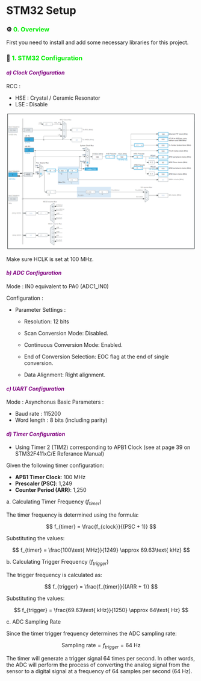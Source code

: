 <!-- <div style="text-align: center; background-color: #8F98E3; font-family: 'Trebuchet MS', Arial, sans-serif; color: white; padding: 10px; font-size: 25px; font-weight: bold; border-radius: 0 0 0 0; box-shadow: 0px 6px 8px rgba(0, 0, 0, 0.2);">
  Detect QRS peak of ECG wave on STM32y 🫁
</div> -->
# STM32 Setup 


### ⚙️ <font color=Gree><b>0.</b></font> <font color=Gree> Overview </font> </br>
First you need to install and add some necessary libraries for this project.

### 🧮 <font color=Gree><b> 1. </b></font> <font color=Gree> STM32 Configuration </font> </br>

#### <font color=Purple><b><i> a) Clock Configuration </i></b></font> 

RCC : 
- HSE : Crystal / Ceramic Resonator
- LSE : Disable

<center>
  <img src="../assets/clock-config.png" alt="Circular Buffer Animation">
</center>

Make sure HCLK is set at 100 MHz.

#### <font color=Purple><b><i> b) ADC Configuration </i></b></font>

Mode : IN0 equivalent to PA0 (ADC1_IN0)

Configuration : 

- Parameter Settings : 

  - Resolution: 12 bits 

  - Scan Conversion Mode: Disabled.

  - Continuous Conversion Mode: Enabled.

  - End of Conversion Selection: EOC flag at the end of single conversion.

  - Data Alignment: Right alignment.


#### <font color=Purple><b><i> c) UART Configuration </i></b></font>

Mode : Asynchonus
Basic Parameters : 
- Baud rate : 115200
- Word length : 8 bits (including parity)

#### <font color=Purple><b><i> d) Timer Configuration </i></b></font>
- Using Timer 2 (TIM2) corresponding to APB1 Clock (see at page 39 on STM32F411xC/E Referance Manual)


Given the following timer configuration:

- **APB1 Timer Clock**: 100 MHz
- **Prescaler (PSC)**: 1,249
- **Counter Period (ARR)**: 1,250

a. Calculating Timer Frequency ($f_{timer}$)

The timer frequency is determined using the formula:

$$ f_{timer} = \frac{f_{clock}}{(PSC + 1)} $$

Substituting the values:

$$ f_{timer} = \frac{100\text{ MHz}}{1249} \approx 69.63\text{ kHz} $$

b. Calculating Trigger Frequency ($f_{trigger}$)

The trigger frequency is calculated as:

$$ f_{trigger} = \frac{f_{timer}}{(ARR + 1)} $$

Substituting the values:

$$ f_{trigger} = \frac{69.63\text{ kHz}}{1250} \approx 64\text{ Hz} $$

c. ADC Sampling Rate

Since the timer trigger frequency determines the ADC sampling rate:

$$ \text{Sampling rate} = f_{trigger} = 64\text{ Hz} $$

The timer will generate a trigger signal 64 times per second. In other words, the ADC will perform the process of converting the analog signal from the sensor to a digital signal at a frequency of 64 samples per second (64 Hz).

